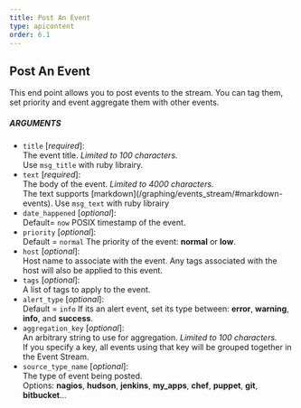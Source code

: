 ```yaml
---
title: Post An Event
type: apicontent
order: 6.1
---
```


## Post An Event
This end point allows you to post events to the stream. You can tag them, set priority and event aggregate them with other events.

##### ARGUMENTS
* `title` [*required*]:  
    The event title. *Limited to 100 characters.*  
    Use `msg_title` with ruby librairy.
* `text` [*required*]:  
    The body of the event. *Limited to 4000 characters.*  
    The text supports [markdown](/graphing/events_stream/#markdown-events\).
    Use `msg_text` with ruby librairy
* `date_happened` [*optional*]:  
    Default= `now`
    POSIX timestamp of the event.
* `priority` [*optional*]:  
    Default = `normal`
    The priority of the event: **normal** or **low**.
* `host` [*optional*]:  
    Host name to associate with the event. Any tags associated with the host will also be applied to this event.
* `tags` [*optional*]:  
    A list of tags to apply to the event.
* `alert_type` [*optional*]:  
    Default = `info`
    If its an alert event, set its type between: **error**, **warning**, **info**, and **success**.
* `aggregation_key` [*optional*]:  
    An arbitrary string to use for aggregation. *Limited to 100 characters.*  
    If you specify a key, all events using that key will be grouped together in the Event Stream.
* `source_type_name` [*optional*]:  
    The type of event being posted.  
    Options: **nagios**, **hudson**, **jenkins**, **my_apps**, **chef**, **puppet**, **git**, **bitbucket**...
